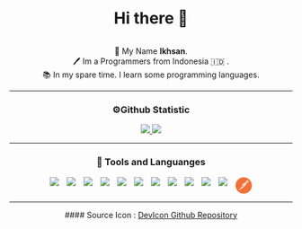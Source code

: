 # <h1 align="center">Hi there 👋</h1>
<div id="header" align="center" style="display:flex; justify-content:center;">
<!--   <img src="https://media.giphy.com/media/765ccrAiB0g9z6EApL/giphy.gif?cid=ecf05e47bhzneqt99ruyfomgzy1ycx5qkr62au77y7ebd8a4&ep=v1_gifs_related&rid=giphy.gif&ct=g" width="200"/>
  <img src="https://media.giphy.com/media/WtTnAfZn6aVJfBzlN3/giphy.gif?cid=ecf05e470ej35dl03p6raf0k5shpnl7axyk1jf5as9d22fu7&ep=v1_gifs_related&rid=giphy.gif&ct=g" width="300"/>
  <img src="https://media.giphy.com/media/uB86ZyWQsnFSGYe2sA/giphy.gif?cid=ecf05e47bhzneqt99ruyfomgzy1ycx5qkr62au77y7ebd8a4&ep=v1_gifs_related&rid=giphy.gif&ct=g" width="200"/> -->
</div>
<div align="center">
<!--   <img src="https://media.giphy.com/media/CcwLAV11cALh3OuEJ5/giphy.gif?cid=ecf05e47jkpfr2tvkelu5qs6dut6hk78sexvpbiea2j8hj1k&ep=v1_gifs_related&rid=giphy.gif&ct=g" width="700"/> -->
</div>

<div align="center">
  
🤵 My Name **Ikhsan**.<br>
🖊️ Im a Programmers from Indonesia 🇮🇩 .<br>
📚 In my spare time. I learn some programming languages.<br>

---

### <h3 align="center">⚙️Github Statistic</h3>
<p align="center">
<a href="https://github.com/IkhsanDzul">
  <img height="180em" src="https://github-readme-stats-eight-theta.vercel.app/api?username=IkhsanDzul&show_icons=true&theme=algolia&include_all_commits=true&count_private=true"/>
  <img height="180em" src="https://github-readme-stats-eight-theta.vercel.app/api/top-langs/?username=IkhsanDzul&layout=compact&layout=compact&theme=algolia"/>
</a>
</p>

---

### <h3 align="center">🧰 Tools and Languanges</h3>
<div align="center" style="display:flex; justify-content:center;">
  <img src="https://github.com/IkhsanDzul/devicon/blob/master/icons/vscode/vscode-original.svg" width=30>
  <img src="https://github.com/IkhsanDzul/devicon/blob/master/icons/html5/html5-original.svg" width=30>
  <img src="https://github.com/IkhsanDzul/devicon/blob/master/icons/css3/css3-original.svg" width=30>
  <img src="https://github.com/IkhsanDzul/devicon/blob/master/icons/javascript/javascript-original.svg" width=30>
  <img src="https://github.com/IkhsanDzul/devicon/blob/master/icons/php/php-original.svg" width=30>
  <img src="https://github.com/IkhsanDzul/devicon/blob/master/icons/mysql/mysql-original.svg" width=30>
  <img src="https://github.com/IkhsanDzul/devicon/blob/master/icons/java/java-original.svg" width=30>
  <img src="https://github.com/IkhsanDzul/devicon/blob/master/icons/flutter/flutter-original.svg" width=30>
  <img src="https://github.com/IkhsanDzul/devicon/blob/master/icons/laravel/laravel-original.svg" width=30>
  <img src="https://github.com/IkhsanDzul/devicon/blob/master/icons/dart/dart-original.svg" width=30>
  <img src="https://github.com/IkhsanDzul/devicon/blob/master/icons/c/c-original.svg" width=30>
  <img src="https://github.com/devicons/devicon/blob/master/icons/postman/postman-original.svg" width=30>
</div>


<hr>
#### Source
Icon : <a href="https://github.com/devicons/devicon/">DevIcon Github Repository</a>


